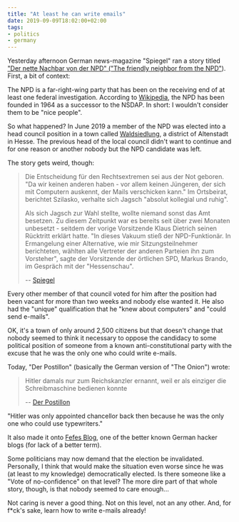 ```yaml
---
title: "At least he can write emails"
date: 2019-09-09T18:02:00+02:00
tags:
- politics
- germany
---
```


Yesterday afternoon German news-magazine "Spiegel" ran a story titled
["Der nette Nachbar von der NPD" ("The friendly neighbor from the
NPD"][sp]). First, a bit of context:

The NPD is a far-right-wing party that has been on the receiving end
of at least one federal investigation. According to [Wikipedia][npd],
the NPD has been founded in 1964 as a successor to the NSDAP. In
short: I wouldn't consider them to be "nice people".

So what happened? In June 2019 a member of the NPD was elected into a
head council position in a town called [Waldsiedlung][ws], a district
of Altenstadt in Hesse. The previous head of the local council didn't
want to continue and for one reason or another nobody but the NPD
candidate was left.

The story gets weird, though:

> Die Entscheidung für den Rechtsextremen sei aus der Not geboren. "Da
> wir keinen anderen haben - vor allem keinen Jüngeren, der sich mit
> Computern auskennt, der Mails verschicken kann." Im Ortsbeirat,
> berichtet Szilasko, verhalte sich Jagsch "absolut kollegial und
> ruhig".
>
> Als sich Jagsch zur Wahl stellte, wollte niemand sonst das Amt
> besetzen. Zu diesem Zeitpunkt war es bereits seit über zwei Monaten
> unbesetzt - seitdem der vorige Vorsitzende Klaus Dietrich seinen
> Rücktritt erklärt hatte. "In dieses Vakuum stieß der
> NPD-Funktionär. In Ermangelung einer Alternative, wie mir
> Sitzungsteilnehmer berichteten, wählten alle Vertreter der anderen
> Parteien ihn zum Vorsteher", sagte der Vorsitzende der örtlichen
> SPD, Markus Brando, im Gespräch mit der "Hessenschau".
>
> -- [Spiegel][sp]

Every other member of that council voted for him after the position
had been vacant for more than two weeks and nobody else wanted it. He
also had the "unique" qualification that he "knew about computers" and
"could send e-mails".

OK, it's a town of only around 2,500 citizens but that doesn't change
that nobody seemed to think it necessary to oppose the candidacy to
some political position of someone from a known anti-constitutional
party with the excuse that he was the only one who could write
e-mails.

Today, "Der Postillon" (basically the German version of "The Onion")
wrote:

> Hitler damals nur zum Reichskanzler ernannt, weil er als
> einziger die Schreibmaschine bedienen konnte
>
> -- [Der Postillon][pt] 

"Hitler was only appointed chancellor back then because he was the
only one who could use typewriters."

It also made it onto [Fefes Blog][fb], one of the better known German
hacker blogs (for lack of a better term).

Some politicians may now demand that the election be
invalidated. Personally, I think that would make the situation even
worse since he was (at least to my knowledge) democratically
elected. Is there someone like a "Vote of no-confidence" on that
level? The more dire part of that whole story, though, is that nobody
seemed to care enough... 

Not caring is never a good thing. Not on this level, not an any
other. And, for f*ck's sake, learn how to write e-mails already!

[sp]: https://www.spiegel.de/politik/deutschland/wetterau-warum-npd-mann-stefan-jagsch-ortsvorsteher-wurde-a-1285783.html
[npd]: https://en.wikipedia.org/wiki/National_Democratic_Party_of_Germany
[ws]: https://de.wikipedia.org/wiki/Waldsiedlung_(Altenstadt)
[pt]: https://www.der-postillon.com/2019/09/wetterau-npd.html
[fb]: http://blog.fefe.de/?ts=a388f7b6
